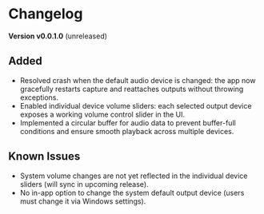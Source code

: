 # Changelog

**Version v0.0.1.0** (unreleased)

## Added
- Resolved crash when the default audio device is changed: the app now gracefully restarts capture and reattaches outputs without throwing exceptions.
- Enabled individual device volume sliders: each selected output device exposes a working volume control slider in the UI.
- Implemented a circular buffer for audio data to prevent buffer-full conditions and ensure smooth playback across multiple devices.

## Known Issues
- System volume changes are not yet reflected in the individual device sliders (will sync in upcoming release).
- No in-app option to change the system default output device (users must change it via Windows settings).
